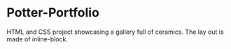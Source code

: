 # Potter-Portfolio
HTML and CSS project showcasing a gallery full of ceramics.  The lay out is made of inline-block.
